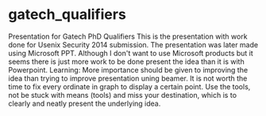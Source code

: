 gatech_qualifiers
=================

Presentation for Gatech PhD Qualifiers
This is the presentation with work done for Usenix Security 2014 submission. 
The presentation was later made using Microsoft PPT. Although I don't want to 
use Microsoft products but it seems there is just more work to be done present
the idea than it is with Powerpoint.
Learning: More importance should be given to improving the idea than trying to
improve presentation uning beamer. It is not worth the time to fix every ordinate
in graph to display a certain point.
Use the tools, not be stuck with means (tools) and miss your destination, which
is to clearly and neatly present the underlying idea.
